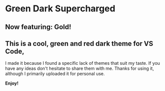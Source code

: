 # Green Dark Supercharged

## Now featuring: Gold!

## This is a cool, green and red dark theme for VS Code,
I made it because I found a specific lack of themes that suit my taste.
If you have any ideas don't hesitate to share them with me.
Thanks for using it, although I primarily uploaded it for personal use.

**Enjoy!**
